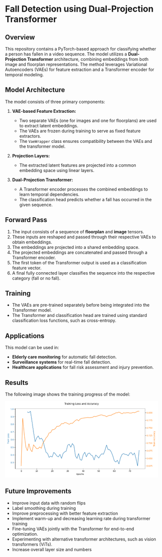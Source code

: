 # Fall Detection using Dual-Projection Transformer

## Overview
This repository contains a PyTorch-based approach for classifying whether a person has fallen in a video sequence. The model utilizes a **Dual-Projection Transformer** architecture, combining embeddings from both image and floorplan representations. The method leverages Variational Autoencoders (VAEs) for feature extraction and a Transformer encoder for temporal modeling.

## Model Architecture
The model consists of three primary components:

1. **VAE-based Feature Extraction:**
   - Two separate VAEs (one for images and one for floorplans) are used to extract latent embeddings.
   - The VAEs are frozen during training to serve as fixed feature extractors.
   - The `VaeWrapper` class ensures compatibility between the VAEs and the transformer model.

2. **Projection Layers:**
   - The extracted latent features are projected into a common embedding space using linear layers.

3. **Dual-Projection Transformer:**
   - A Transformer encoder processes the combined embeddings to learn temporal dependencies.
   - The classification head predicts whether a fall has occurred in the given sequence.

## Forward Pass
1. The input consists of a sequence of **floorplan** and **image** tensors.
2. These inputs are reshaped and passed through their respective VAEs to obtain embeddings.
3. The embeddings are projected into a shared embedding space.
4. The projected embeddings are concatenated and passed through a Transformer encoder.
5. The first token of the Transformer output is used as a classification feature vector.
6. A final fully connected layer classifies the sequence into the respective category (fall or no fall).

## Training
- The VAEs are pre-trained separately before being integrated into the Transformer model.
- The Transformer and classification head are trained using standard classification loss functions, such as cross-entropy.

## Applications
This model can be used in:
- **Elderly care monitoring** for automatic fall detection.
- **Surveillance systems** for real-time fall detection.
- **Healthcare applications** for fall risk assessment and injury prevention.

## Results
The following image shows the training progress of the model:

![Training Results](results/loss_accuracy.png)

## Future Improvements
- Improve input data with random flips
- Label smoothing during training
- Improve preprocessing with better feature extraction
- Implement warm-up and decreasing learning rate during transformer training
- Fine-tuning VAEs jointly with the Transformer for end-to-end optimization.
- Experimenting with alternative transformer architectures, such as vision transformers (ViTs).
- Increase overall layer size and numbers